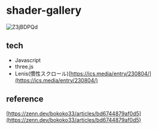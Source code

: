 # shader-gallery

![Z3jBDPQd](https://github.com/watataku8911/shader-gallery/assets/39507718/35849a85-bb13-4c10-8a48-5b8f1721ff84)

## tech
- Javascript
- three.js
- Lenis(慣性スクロール)[https://ics.media/entry/230804/](https://ics.media/entry/230804/)

## reference
[https://zenn.dev/bokoko33/articles/bd6744879af0d5](https://zenn.dev/bokoko33/articles/bd6744879af0d5)


  
